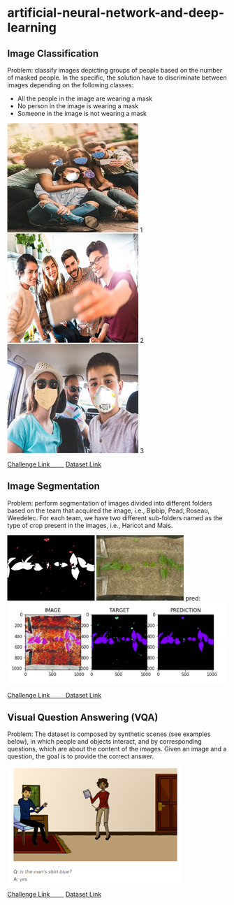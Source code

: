 # artificial-neural-network-and-deep-learning


## Image Classification

Problem: classify images depicting groups of people based on the number of masked people. 
In the specific, the solution have to discriminate between images depending on the following classes: 
* All the people in the image are wearing a mask 
* No person in the image is wearing a mask 
* Someone in the image is not wearing a mask
 
[<img src="/deliverables/classification/label1.jpg" width="300" height="250"/>](/deliverables/classification/label1.jpg) 1
[<img src="/deliverables/classification/label2.jpg" width="300" height="250"/>](/deliverables/classification/label2.jpg) 2
[<img src="/deliverables/classification/label3.jpg" width="300" height="250"/>](/deliverables/classification/label3.jpg) 3

<a href="https://www.kaggle.com/c/artificial-neural-networks-and-deep-learning-2020/overview">Challenge Link &emsp;&emsp;</a>
<a href="https://www.kaggle.com/c/ann-artificial-neural-networks-and-deep-learning-2020/data">Dataset Link</a>



## Image Segmentation
Problem: perform segmentation of images divided into different folders based on the team that acquired the image, i.e., Bipbip, Pead, Roseau, Weedelec. 
For each team, we have two different sub-folders named as the type of crop present in the images, i.e., Haricot and Mais.

[<img src="/deliverables/segmentation/mask.png" width="200" />](/deliverables/segmentation/mask.png) 
[<img src="/deliverables/segmentation/img.jpg" width="200" />](/deliverables/segmentation/img.jpg) pred:
[<img src="/deliverables/segmentation/pred.png" width="500" />](/deliverables/segmentation/pred.png) 

<a href="https://competitions.codalab.org/competitions/27176">Challenge Link &emsp;&emsp; </a>
<a href="https://competitions.codalab.org/competitions/27176#learn_the_details-data">Dataset Link</a>

## Visual Question Answering (VQA)



Problem: The dataset is composed by synthetic scenes (see examples below), in which people and objects interact, and by corresponding questions,
which are about the content of the images. Given an image and a question, the goal is to provide the correct answer.

[<img src="/deliverables/vqa/example.png" width="400" />](/deliverables/vqa/example.png) 

<a href="https://www.kaggle.com/c/anndl-2020-vqa">Challenge Link &emsp;&emsp;</a>
<a href="https://www.kaggle.com/c/anndl-2020-vqa/data">Dataset Link</a>


